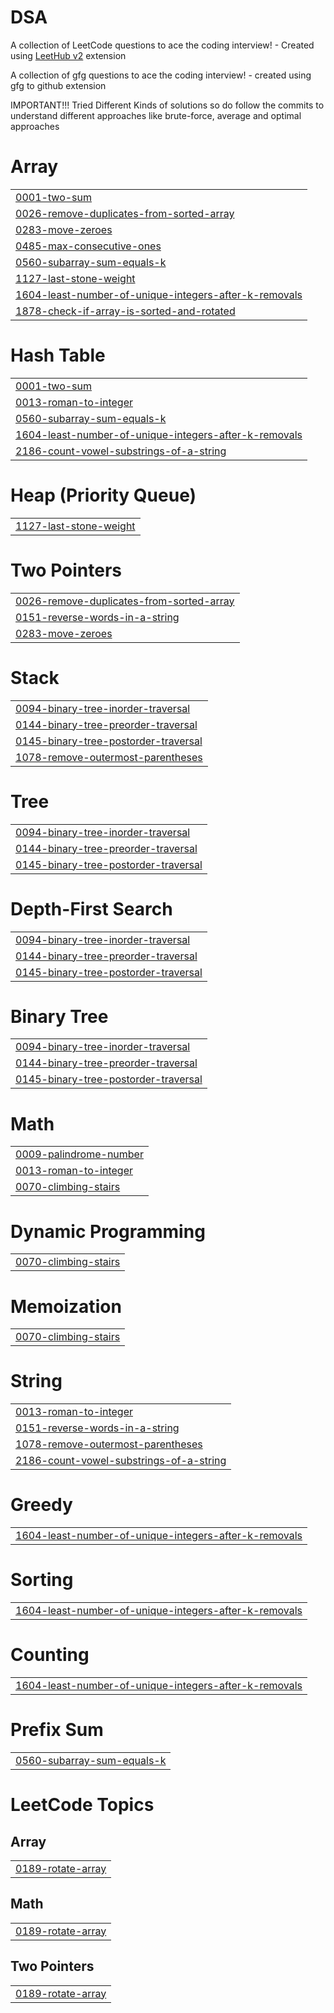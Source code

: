 # DSA
A collection of LeetCode questions to ace the coding interview! - Created using [LeetHub v2](https://github.com/arunbhardwaj/LeetHub-2.0) extension


A collection of gfg questions to ace the coding interview! - created using gfg to github extension


IMPORTANT!!! Tried Different Kinds of solutions so do follow the commits to understand different approaches like brute-force, average and optimal approaches


# Array
|  |
| ------- |
| [0001-two-sum](https://github.com/Arpitha-004/DSA/tree/master/0001-two-sum) |
| [0026-remove-duplicates-from-sorted-array](https://github.com/Arpitha-004/DSA/tree/master/0026-remove-duplicates-from-sorted-array) |
| [0283-move-zeroes](https://github.com/Arpitha-004/DSA/tree/master/0283-move-zeroes) |
| [0485-max-consecutive-ones](https://github.com/Arpitha-004/DSA/tree/master/0485-max-consecutive-ones) |
| [0560-subarray-sum-equals-k](https://github.com/Arpitha-004/DSA/tree/master/0560-subarray-sum-equals-k) |
| [1127-last-stone-weight](https://github.com/Arpitha-004/DSA/tree/master/1127-last-stone-weight) |
| [1604-least-number-of-unique-integers-after-k-removals](https://github.com/Arpitha-004/DSA/tree/master/1604-least-number-of-unique-integers-after-k-removals) |
| [1878-check-if-array-is-sorted-and-rotated](https://github.com/Arpitha-004/DSA/tree/master/1878-check-if-array-is-sorted-and-rotated) |
# Hash Table
|  |
| ------- |
| [0001-two-sum](https://github.com/Arpitha-004/DSA/tree/master/0001-two-sum) |
| [0013-roman-to-integer](https://github.com/Arpitha-004/DSA/tree/master/0013-roman-to-integer) |
| [0560-subarray-sum-equals-k](https://github.com/Arpitha-004/DSA/tree/master/0560-subarray-sum-equals-k) |
| [1604-least-number-of-unique-integers-after-k-removals](https://github.com/Arpitha-004/DSA/tree/master/1604-least-number-of-unique-integers-after-k-removals) |
| [2186-count-vowel-substrings-of-a-string](https://github.com/Arpitha-004/DSA/tree/master/2186-count-vowel-substrings-of-a-string) |
# Heap (Priority Queue)
|  |
| ------- |
| [1127-last-stone-weight](https://github.com/Arpitha-004/DSA/tree/master/1127-last-stone-weight) |
# Two Pointers
|  |
| ------- |
| [0026-remove-duplicates-from-sorted-array](https://github.com/Arpitha-004/DSA/tree/master/0026-remove-duplicates-from-sorted-array) |
| [0151-reverse-words-in-a-string](https://github.com/Arpitha-004/DSA/tree/master/0151-reverse-words-in-a-string) |
| [0283-move-zeroes](https://github.com/Arpitha-004/DSA/tree/master/0283-move-zeroes) |
# Stack
|  |
| ------- |
| [0094-binary-tree-inorder-traversal](https://github.com/Arpitha-004/DSA/tree/master/0094-binary-tree-inorder-traversal) |
| [0144-binary-tree-preorder-traversal](https://github.com/Arpitha-004/DSA/tree/master/0144-binary-tree-preorder-traversal) |
| [0145-binary-tree-postorder-traversal](https://github.com/Arpitha-004/DSA/tree/master/0145-binary-tree-postorder-traversal) |
| [1078-remove-outermost-parentheses](https://github.com/Arpitha-004/DSA/tree/master/1078-remove-outermost-parentheses) |
# Tree
|  |
| ------- |
| [0094-binary-tree-inorder-traversal](https://github.com/Arpitha-004/DSA/tree/master/0094-binary-tree-inorder-traversal) |
| [0144-binary-tree-preorder-traversal](https://github.com/Arpitha-004/DSA/tree/master/0144-binary-tree-preorder-traversal) |
| [0145-binary-tree-postorder-traversal](https://github.com/Arpitha-004/DSA/tree/master/0145-binary-tree-postorder-traversal) |
# Depth-First Search
|  |
| ------- |
| [0094-binary-tree-inorder-traversal](https://github.com/Arpitha-004/DSA/tree/master/0094-binary-tree-inorder-traversal) |
| [0144-binary-tree-preorder-traversal](https://github.com/Arpitha-004/DSA/tree/master/0144-binary-tree-preorder-traversal) |
| [0145-binary-tree-postorder-traversal](https://github.com/Arpitha-004/DSA/tree/master/0145-binary-tree-postorder-traversal) |
# Binary Tree
|  |
| ------- |
| [0094-binary-tree-inorder-traversal](https://github.com/Arpitha-004/DSA/tree/master/0094-binary-tree-inorder-traversal) |
| [0144-binary-tree-preorder-traversal](https://github.com/Arpitha-004/DSA/tree/master/0144-binary-tree-preorder-traversal) |
| [0145-binary-tree-postorder-traversal](https://github.com/Arpitha-004/DSA/tree/master/0145-binary-tree-postorder-traversal) |
# Math
|  |
| ------- |
| [0009-palindrome-number](https://github.com/Arpitha-004/DSA/tree/master/0009-palindrome-number) |
| [0013-roman-to-integer](https://github.com/Arpitha-004/DSA/tree/master/0013-roman-to-integer) |
| [0070-climbing-stairs](https://github.com/Arpitha-004/DSA/tree/master/0070-climbing-stairs) |
# Dynamic Programming
|  |
| ------- |
| [0070-climbing-stairs](https://github.com/Arpitha-004/DSA/tree/master/0070-climbing-stairs) |
# Memoization
|  |
| ------- |
| [0070-climbing-stairs](https://github.com/Arpitha-004/DSA/tree/master/0070-climbing-stairs) |
# String
|  |
| ------- |
| [0013-roman-to-integer](https://github.com/Arpitha-004/DSA/tree/master/0013-roman-to-integer) |
| [0151-reverse-words-in-a-string](https://github.com/Arpitha-004/DSA/tree/master/0151-reverse-words-in-a-string) |
| [1078-remove-outermost-parentheses](https://github.com/Arpitha-004/DSA/tree/master/1078-remove-outermost-parentheses) |
| [2186-count-vowel-substrings-of-a-string](https://github.com/Arpitha-004/DSA/tree/master/2186-count-vowel-substrings-of-a-string) |
# Greedy
|  |
| ------- |
| [1604-least-number-of-unique-integers-after-k-removals](https://github.com/Arpitha-004/DSA/tree/master/1604-least-number-of-unique-integers-after-k-removals) |
# Sorting
|  |
| ------- |
| [1604-least-number-of-unique-integers-after-k-removals](https://github.com/Arpitha-004/DSA/tree/master/1604-least-number-of-unique-integers-after-k-removals) |
# Counting
|  |
| ------- |
| [1604-least-number-of-unique-integers-after-k-removals](https://github.com/Arpitha-004/DSA/tree/master/1604-least-number-of-unique-integers-after-k-removals) |
# Prefix Sum
|  |
| ------- |
| [0560-subarray-sum-equals-k](https://github.com/Arpitha-004/DSA/tree/master/0560-subarray-sum-equals-k) |
<!---LeetCode Topics Start-->
# LeetCode Topics
## Array
|  |
| ------- |
| [0189-rotate-array](https://github.com/Arpitha-004/DSA/tree/master/0189-rotate-array) |
## Math
|  |
| ------- |
| [0189-rotate-array](https://github.com/Arpitha-004/DSA/tree/master/0189-rotate-array) |
## Two Pointers
|  |
| ------- |
| [0189-rotate-array](https://github.com/Arpitha-004/DSA/tree/master/0189-rotate-array) |
<!---LeetCode Topics End-->